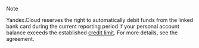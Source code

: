 > [!NOTE]
>
> Yandex.Cloud reserves the right to automatically debit funds from the linked bank card during the current reporting period if your personal account balance exceeds the established [credit limit](../concepts/credit-limit.md). For more details, see the agreement.
>

